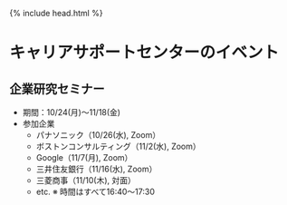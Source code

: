{% include head.html %}
# キャリアサポートセンターのイベント

## 企業研究セミナー
- 期間：10/24(月)〜11/18(金)
- 参加企業
  - パナソニック（10/26(水), Zoom）
  - ボストンコンサルティング（11/2(水), Zoom）
  - Google（11/7(月), Zoom）
  - 三井住友銀行（11/16(水), Zoom）
  - 三菱商事（11/10(木), 対面）
  - etc.
※ 時間はすべて16:40〜17:30